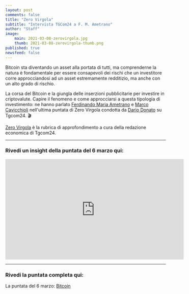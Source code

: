 ```yaml
---
layout: post
comments: false
title: "Zero Virgola"
subtitle: "Intervista TGCom24 a F. M. Ametrano" 
author: "Staff"
image:
    main: 2021-03-08-zerovirgola.jpg
    thumb: 2021-03-08-zerovirgola-thumb.png
published: true
newsfeed: false
---
```


Bitcoin sta diventando un asset alla portata di tutti, ma comprenderne la natura è fondamentale per essere consapevoli dei rischi che un investitore corre approcciandosi ad un asset estremamente redditizio, ma anche con un alto grado di rischio.

La corsa del Bitcoin e la giungla delle inserzioni pubblicitarie per investire in criptovalute. Capire il fenomeno e come approcciarsi a questa tipologia di investimento: ne hanno parlato [Ferdinando Maria Ametrano](http://ametrano.net/) e [Marco Cavicchioli](https://www.youtube.com/user/marcocavicchioli) nell'ultima puntata di Zero Virgola condotta da [Dario Donato](https://www.linkedin.com/in/dariodonato10) su Tgcom24. 🎬



[Zero Virgola](https://www.tgcom24.mediaset.it/2021/video/la-puntata-del-6-marzo---bitcoin_29407855-02k.shtml) è la rubrica di approfondimento a cura della redazione economica di Tgcom24.

---

### Rivedi un insight della puntata del 6 marzo qui: 

<div class='embed-container'>
    <iframe width="560" height="315" 
    src="https://www.youtube.com/embed/7MfyeCT7tiM" 
    frameborder="0" allow="accelerometer; autoplay; clipboard-write; encrypted-media; gyroscope; picture-in-picture" 
    allowfullscreen>
    </iframe>
</div>

---

### Rivedi la puntata completa qui:

La puntata del 6 marzo: [Bitcoin](https://www.tgcom24.mediaset.it/2021/video/la-puntata-del-6-marzo---bitcoin_29407855-02k.shtml)
